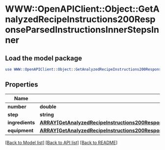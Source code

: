 # WWW::OpenAPIClient::Object::GetAnalyzedRecipeInstructions200ResponseParsedInstructionsInnerStepsInner

## Load the model package
```perl
use WWW::OpenAPIClient::Object::GetAnalyzedRecipeInstructions200ResponseParsedInstructionsInnerStepsInner;
```

## Properties
Name | Type | Description | Notes
------------ | ------------- | ------------- | -------------
**number** | **double** |  | 
**step** | **string** |  | 
**ingredients** | [**ARRAY[GetAnalyzedRecipeInstructions200ResponseParsedInstructionsInnerStepsInnerIngredientsInner]**](GetAnalyzedRecipeInstructions200ResponseParsedInstructionsInnerStepsInnerIngredientsInner.md) |  | [optional] 
**equipment** | [**ARRAY[GetAnalyzedRecipeInstructions200ResponseParsedInstructionsInnerStepsInnerIngredientsInner]**](GetAnalyzedRecipeInstructions200ResponseParsedInstructionsInnerStepsInnerIngredientsInner.md) |  | [optional] 

[[Back to Model list]](../README.md#documentation-for-models) [[Back to API list]](../README.md#documentation-for-api-endpoints) [[Back to README]](../README.md)


